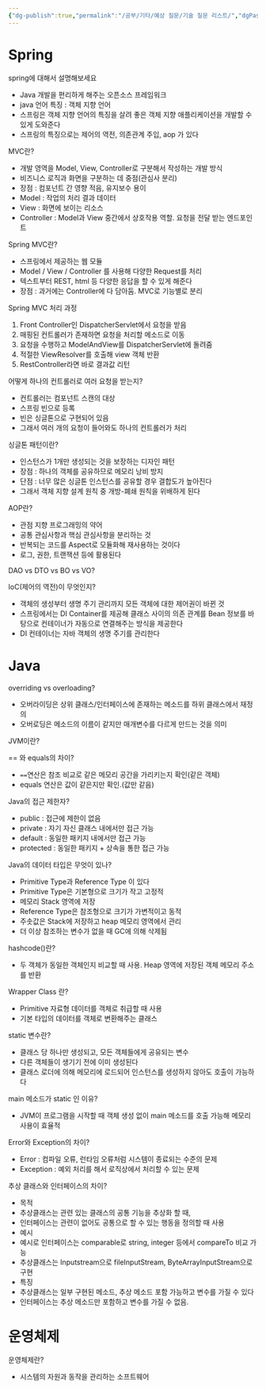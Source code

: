 ```yaml
---
{"dg-publish":true,"permalink":"/공부/기타/예상 질문/기술 질문 리스트/","dgPassFrontmatter":true}
---
```


# Spring

spring에 대해서 설명해보세요
- Java 개발을 편리하게 해주는 오픈소스 프레임워크
- java 언어 특징 : 객체 지향 언어
- 스프링은 객체 지향 언어의 특징을 살려 좋은 객체 지향 애플리케이션을 개발할 수 있게 도와준다
- 스프링의 특징으로는 제어의 역전, 의존관계 주입, aop 가 있다

MVC란?
- 개발 영역을 Model, View, Controller로 구분해서 작성하는 개발 방식
- 비즈니스 로직과 화면을 구분하는 데 중점(관심사 분리)
- 장점 : 컴포넌트 간 영향 적음, 유지보수 용이
- Model : 작업의 처리 결과 데이터
- View : 화면에 보이는 리소스
- Controller : Model과 View 중간에서 상호작용 역할. 요청을 전달 받는 엔드포인트

Spring MVC란?
- 스프링에서 제공하는 웹 모듈
- Model / View / Controller 를 사용해 다양한 Request를 처리
- 텍스트부터 REST, html 등 다양한 응답을 할 수 있게 해준다
- 장점 : 과거에는 Controller에 다 담아둠. MVC로 기능별로 분리

Spring MVC 처리 과정
1. Front Controller인 DispatcherServlet에서 요청을 받음
2. 매핑된 컨트롤러가 존재하면 요청을 처리할 메소드로 이동
3. 요청을 수행하고 ModelAndView를 DispatcherServlet에 돌려줌
4. 적절한 ViewResolver를 호출해 view 객체 반환
5. RestController라면 바로 결과값 리턴

어떻게 하나의 컨트롤러로 여러 요청을 받는지?
- 컨트롤러는 컴포넌트 스캔의 대상
- 스프링 빈으로 등록
- 빈은 싱글톤으로 구현되어 있음
- 그래서 여러 개의 요청이 들어와도 하나의 컨트롤러가 처리

싱글톤 패턴이란?
- 인스턴스가 1개만 생성되는 것을 보장하는 디자인 패턴
- 장점 : 하나의 객체를 공유하므로 메모리 낭비 방지
- 단점 : 너무 많은 싱글톤 인스턴스를 공유할 경우 결합도가 높아진다
- 그래서 객체 지향 설계 원칙 중 개방-폐쇄 원칙을 위배하게 된다

AOP란?
- 관점 지향 프로그래밍의 약어
- 공통 관심사항과 핵심 관심사항을 분리하는 것
- 반복되는 코드를 Aspect로 모듈화해 재사용하는 것이다
- 로그, 권한, 트랜잭션 등에 활용된다

DAO vs DTO vs BO vs VO?

IoC(제어의 역전)이 무엇인지?
- 객체의 생성부터 생명 주기 관리까지 모든 객체에 대한 제어권이 바뀐 것
- 스프링에서는 DI Container를 제공해 클래스 사이의 의존 관계를 Bean 정보를 바탕으로 컨테이너가 자동으로 연결해주는 방식을 제공한다
- DI 컨테이너는 자바 객체의 생명 주기를 관리한다

# Java

overriding vs overloading?
- 오버라이딩은 상위 클래스/인터페이스에 존재하는 메소드를 하위 클래스에서 재정의
- 오버로딩은 메소드의 이름이 같지만 매개변수를 다르게 만드는 것을 의미

JVM이란?

== 와 equals의 차이?
- `==`연산은 참조 비교로 같은 메모리 공간을 가리키는지 확인(같은 객체)
- equals 연산은 값이 같은지만 확인.(값만 같음)

Java의 접근 제한자?
- public : 접근에 제한이 없음
- private : 자기 자신 클래스 내에서만 접근 가능
- default : 동일한 패키지 내에서만 접근 가능
- protected : 동일한 패키지 + 상속을 통한 접근 가능

Java의 데이터 타입은 무엇이 있나?
- Primitive Type과 Reference Type 이 있다
- Primitive Type은 기본형으로 크기가 작고 고정적
- 메모리 Stack 영역에 저장
- Reference Type은 참조형으로 크기가 가변적이고 동적
- 주솟값은 Stack에 저장하고 heap 메모리 영역에서 관리
- 더 이상 참조하는 변수가 없을 때 GC에 의해 삭제됨

hashcode()란?
- 두 객체가 동일한 객체인지 비교할 때 사용. Heap 영역에 저장된 객체 메모리 주소를 반환

Wrapper Class 란?
- Primitive 자료형 데이터를 객체로 취급할 때 사용
- 기본 타입의 데이터를 객체로 변환해주는 클래스

static 변수란?
- 클래스 당 하나만 생성되고, 모든 객체들에게 공유되는 변수
- 다른 객체들이 생기기 전에 이미 생성된다
- 클래스 로더에 의해 메모리에 로드되어 인스턴스를 생성하지 않아도 호출이 가능하다

main 메소드가 static 인 이유?
- JVM이 프로그램을 시작할 때 객체 생성 없이 main 메소드를 호출 가능해 메모리 사용이 효율적

Error와 Exception의 차이?
- Error : 컴파일 오류, 런타임 오류처럼 시스템이 종료되는 수준의 문제
- Exception : 예외 처리를 해서 로직상에서 처리할 수 있는 문제

추상 클래스와 인터페이스의 차이?
- 목적
- 추상클래스는 관련 있는 클래스의 공통 기능을 추상화 할 때,
- 인터페이스는 관련이 없어도 공통으로 할 수 있는 행동을 정의할 때  사용
- 예시
- 예시로 인터페이스는 comparable로 string, integer 등에서 compareTo 비교 가능
- 추상클래스는 Inputstream으로 fileInputStream, ByteArrayInputStream으로 구현
- 특징
- 추상클래스는 일부 구현된 메소드, 추상 메소드 포함 가능하고 변수를 가질 수 있다
- 인터페이스는 추상 메소드만 포함하고 변수를 가질 수 없음.


# 운영체제

운영체제란?
- 시스템의 자원과 동작을 관리하는 소프트웨어